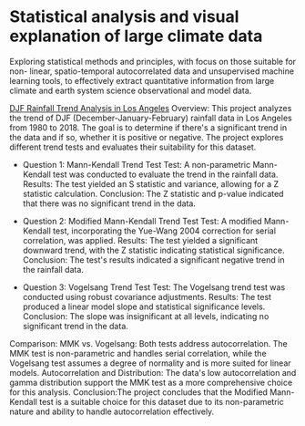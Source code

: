 # Statistical analysis and visual explanation of large climate data
Exploring statistical methods and principles, with focus on those suitable for non- linear, spatio-temporal autocorrelated data and unsupervised machine learning tools, to effectively extract quantitative information from large climate and earth system science observational and model data. 

[DJF Rainfall Trend Analysis in Los Angeles](https://github.com/didemch/Large_Data_Analysis/blob/main/MK%2C%20MMK%2C%20Vogelsang.ipynb)
Overview: This project analyzes the trend of DJF (December-January-February) rainfall data in Los Angeles from 1980 to 2018. The goal is to determine if there's a significant trend in the data and if so, whether it is positive or negative. The project explores different trend tests and evaluates their suitability for this dataset.

- Question 1: Mann-Kendall Trend Test
Test: A non-parametric Mann-Kendall test was conducted to evaluate the trend in the rainfall data.
Results: The test yielded an S statistic and variance, allowing for a Z statistic calculation.
Conclusion: The Z statistic and p-value indicated that there was no significant trend in the data.

- Question 2: Modified Mann-Kendall Trend Test
Test: A modified Mann-Kendall test, incorporating the Yue-Wang 2004 correction for serial correlation, was applied.
Results: The test yielded a significant downward trend, with the Z statistic indicating statistical significance.
Conclusion: The test's results indicated a significant negative trend in the rainfall data.

- Question 3: Vogelsang Trend Test
Test: The Vogelsang trend test was conducted using robust covariance adjustments.
Results: The test produced a linear model slope and statistical significance levels.
Conclusion: The slope was insignificant at all levels, indicating no significant trend in the data.

Comparison: MMK vs. Vogelsang: Both tests address autocorrelation. The MMK test is non-parametric and handles serial correlation, while the Vogelsang test assumes a degree of normality and is more suited for linear models.
Autocorrelation and Distribution: The data's low autocorrelation and gamma distribution support the MMK test as a more comprehensive choice for this analysis.
Conclusion:The project concludes that the Modified Mann-Kendall test is a suitable choice for this dataset due to its non-parametric nature and ability to handle autocorrelation effectively.


